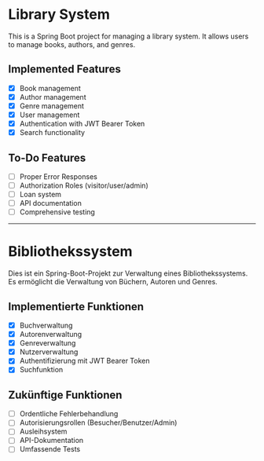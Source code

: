 # Library System

This is a Spring Boot project for managing a library system. It allows users to manage books, authors, and genres.

## Implemented Features

- [x] Book management
- [x] Author management
- [x] Genre management
- [x] User management
- [x] Authentication with JWT Bearer Token
- [x] Search functionality

## To-Do Features

- [ ] Proper Error Responses
- [ ] Authorization Roles (visitor/user/admin)
- [ ] Loan system
- [ ] API documentation
- [ ] Comprehensive testing

---

# Bibliothekssystem

Dies ist ein Spring-Boot-Projekt zur Verwaltung eines Bibliothekssystems. Es ermöglicht die Verwaltung von Büchern, Autoren und Genres.

## Implementierte Funktionen

- [x] Buchverwaltung 
- [x] Autorenverwaltung
- [x] Genreverwaltung
- [x] Nutzerverwaltung 
- [x] Authentifizierung mit JWT Bearer Token
- [x] Suchfunktion

## Zukünftige Funktionen

- [ ] Ordentliche Fehlerbehandlung
- [ ] Autorisierungsrollen (Besucher/Benutzer/Admin)
- [ ] Ausleihsystem
- [ ] API-Dokumentation
- [ ] Umfassende Tests
